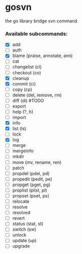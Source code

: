 # gosvn

the go library bridge svn command

### Available subcommands:

 - [x]  add
 - [ ]  auth
 - [x]  blame (praise, annotate, ann)
 - [ ]  cat
 - [ ]  changelist (cl)
 - [ ]  checkout (co)
 - [x]  cleanup
 - [x]  commit (ci)
 - [ ]  copy (cp)
 - [ ]  delete (del, remove, rm)
 - [ ]  diff (di) #TODO
 - [ ]  export 
 - [ ]  help (?, h)
 - [ ]  import
 - [x]  info
 - [x]  list (ls)
 - [ ]  lock
 - [x]  log
 - [ ]  merge
 - [ ]  mergeinfo
 - [ ]  mkdir
 - [ ]  move (mv, rename, ren)
 - [ ]  patch
 - [ ]  propdel (pdel, pd)
 - [ ]  propedit (pedit, pe)
 - [ ]  propget (pget, pg)
 - [ ]  proplist (plist, pl)
 - [ ]  propset (pset, ps)
 - [ ]  relocate
 - [ ]  resolve
 - [ ]  resolved
 - [ ]  revert
 - [ ]  status (stat, st)
 - [ ]  switch (sw)
 - [ ]  unlock
 - [ ]  update (up)
 - [ ]  upgrade
